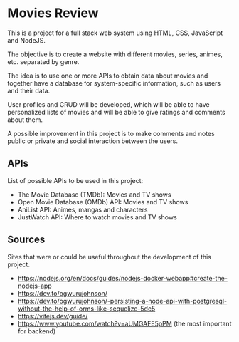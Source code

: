 # Movies Review

This is a project for a full stack web system using HTML, CSS, JavaScript and NodeJS.

The objective is to create a website with different movies, series, animes, etc. separated by genre.

The idea is to use one or more APIs to obtain data about movies and together have a database for system-specific information, such as users and their data.

User profiles and CRUD will be developed, which will be able to have personalized lists of movies and will be able to give ratings and comments about them.

A possible improvement in this project is to make comments and notes public or private and social interaction between the users.

## APIs

List of possible APIs to be used in this project:

- The Movie Database (TMDb): Movies and TV shows
- Open Movie Database (OMDb) API: Movies and TV shows
- AniList API: Animes, mangas and characters
- JustWatch API: Where to watch movies and TV shows

## Sources

Sites that were or could be useful throughout the development of this project.

- <https://nodejs.org/en/docs/guides/nodejs-docker-webapp#create-the-nodejs-app>
- <https://dev.to/ogwurujohnson/>
- <https://dev.to/ogwurujohnson/-persisting-a-node-api-with-postgresql-without-the-help-of-orms-like-sequelize-5dc5>
- <https://vitejs.dev/guide/>
- <https://www.youtube.com/watch?v=aUMGAFE5pPM> (the most important for backend)
